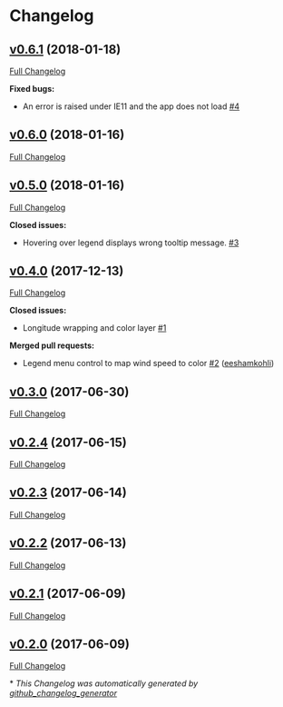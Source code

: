 # Changelog

## [v0.6.1](https://github.com/weacast/weacast-client/tree/v0.6.1) (2018-01-18)

[Full Changelog](https://github.com/weacast/weacast-client/compare/v0.6.0...v0.6.1)

**Fixed bugs:**

- An error is raised under IE11 and the app does not load [\#4](https://github.com/weacast/weacast-client/issues/4)

## [v0.6.0](https://github.com/weacast/weacast-client/tree/v0.6.0) (2018-01-16)

[Full Changelog](https://github.com/weacast/weacast-client/compare/v0.5.0...v0.6.0)

## [v0.5.0](https://github.com/weacast/weacast-client/tree/v0.5.0) (2018-01-16)

[Full Changelog](https://github.com/weacast/weacast-client/compare/v0.4.0...v0.5.0)

**Closed issues:**

- Hovering over legend displays wrong tooltip message. [\#3](https://github.com/weacast/weacast-client/issues/3)

## [v0.4.0](https://github.com/weacast/weacast-client/tree/v0.4.0) (2017-12-13)

[Full Changelog](https://github.com/weacast/weacast-client/compare/v0.3.0...v0.4.0)

**Closed issues:**

- Longitude wrapping and color layer [\#1](https://github.com/weacast/weacast-client/issues/1)

**Merged pull requests:**

- Legend menu control to map wind speed to color [\#2](https://github.com/weacast/weacast-client/pull/2) ([eeshamkohli](https://github.com/eeshamkohli))

## [v0.3.0](https://github.com/weacast/weacast-client/tree/v0.3.0) (2017-06-30)

[Full Changelog](https://github.com/weacast/weacast-client/compare/v0.2.4...v0.3.0)

## [v0.2.4](https://github.com/weacast/weacast-client/tree/v0.2.4) (2017-06-15)

[Full Changelog](https://github.com/weacast/weacast-client/compare/v0.2.3...v0.2.4)

## [v0.2.3](https://github.com/weacast/weacast-client/tree/v0.2.3) (2017-06-14)

[Full Changelog](https://github.com/weacast/weacast-client/compare/v0.2.2...v0.2.3)

## [v0.2.2](https://github.com/weacast/weacast-client/tree/v0.2.2) (2017-06-13)

[Full Changelog](https://github.com/weacast/weacast-client/compare/v0.2.1...v0.2.2)

## [v0.2.1](https://github.com/weacast/weacast-client/tree/v0.2.1) (2017-06-09)

[Full Changelog](https://github.com/weacast/weacast-client/compare/v0.2.0...v0.2.1)

## [v0.2.0](https://github.com/weacast/weacast-client/tree/v0.2.0) (2017-06-09)

[Full Changelog](https://github.com/weacast/weacast-client/compare/652ddf8ad95dbeef649a67f20feec2eac4e5b016...v0.2.0)



\* *This Changelog was automatically generated by [github_changelog_generator](https://github.com/skywinder/Github-Changelog-Generator)*